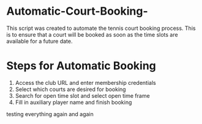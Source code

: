 # Automatic-Court-Booking-
This script was created to automate the tennis court booking process. This is to ensure that a court will be booked as soon as the time slots are available for a future date.

# Steps for Automatic Booking
1. Access the club URL and enter membership credentials
2. Select which courts are desired for booking
3. Search for open time slot and select open time frame
4. Fill in auxiliary player name and finish booking

testing everything again and again


